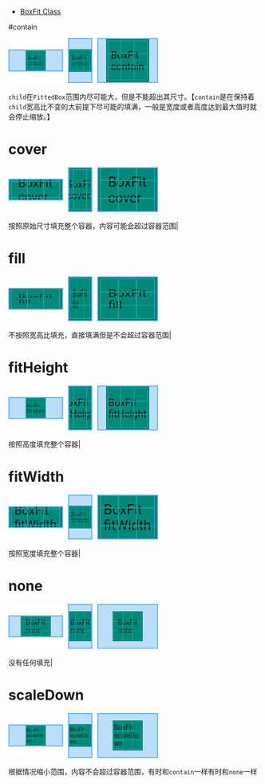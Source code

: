 
* [BoxFit Class](https://api.flutter.dev/flutter/painting/BoxFit-class.html)

#contain

<img src="/assets/images/flutter/36.png"/>

`child`在`FittedBox`范围内尽可能大，但是不能超出其尺寸。【`contain`是在保持着`child`宽高比不变的大前提下尽可能的填满，一般是宽度或者高度达到最大值时就会停止缩放。】


# cover

<img src="/assets/images/flutter/37.png"/>

按照原始尺寸填充整个容器，内容可能会超过容器范围|

# fill

<img src="/assets/images/flutter/38.png"/>

不按照宽高比填充，直接填满但是不会超过容器范围|

# fitHeight

<img src="/assets/images/flutter/39.png"/>

按照高度填充整个容器|

# fitWidth

<img src="/assets/images/flutter/40.png"/>

按照宽度填充整个容器|

# none

<img src="/assets/images/flutter/41.png"/>

没有任何填充|

# scaleDown

<img src="/assets/images/flutter/42.png"/>

根据情况缩小范围，内容不会超过容器范围，有时和`contain`一样有时和`none`一样
